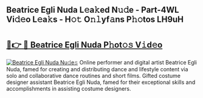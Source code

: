 ## Beatrice Egli Nuda L𝚎a𝚔ed N𝚞𝚍e - Part-4WL Vi𝚍𝚎o L𝚎a𝚔s - H𝚘𝚝 O𝚗𝚕yf𝚊ns P𝚑𝚘tos LH9uH

# <h2><a href="http://kf354w.oniu.top/?m=Beatrice+Egli+Nuda">🔗👉 🔴 Beatrice Egli Nuda P𝚑ot𝚘𝚜 V𝚒d𝚎o</a></h2>

[![Beatrice Egli Nuda Nu𝚍e𝚜](https://i.imgur.com/0qMVB7G.gif)](http://kf354w.oniu.top/?m=Beatrice+Egli+Nuda)
Online performer and digital artist Beatrice Egli Nuda, famed for creating and distributing dance and lifestyle content via solo and collaborative dance routines and short films. Gifted costume designer assistant Beatrice Egli Nuda, famed for their exceptional skills and accomplishments in assisting costume designers.  

